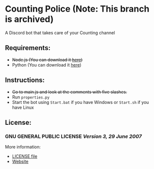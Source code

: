 # **Counting Police** (Note: This branch is archived)
A Discord bot that takes care of your Counting channel

## **Requirements:**
* ~~Node.js (You can download it [here](https://nodejs.org/en/download/))~~
* Python (You can download it [here](https://www.python.org/downloads/))

## **Instructions:**
* ~~Go to main.js and look at the comments with five slashes.~~
* Run `properties.py`
* Start the bot using `Start.bat` if you have Windows or `Start.sh` if you have Linux
## **License:**
### GNU GENERAL PUBLIC LICENSE *Version 3, 29 June 2007*
More information:
* [LICENSE file](file:LICENSE)
* [Website](https://www.gnu.org/licenses/gpl-3.0)

